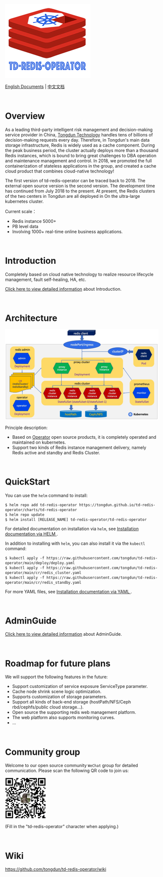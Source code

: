 
![td-redis-operator](docs/imgs/td-redis-operator-logo.jpg)


<a href="README.md">English Documents</a>  |  <a href="README-zh.md">中文文档</a>

<br>

# Overview

As a leading third-party intelligent risk management and decision-making service provider in China, <a href="https://www.tongdun.net">Tongdun Technology</a> handles tens of billions of decision-making requests every day. Therefore, in Tongdun's main data storage infrastructure, Redis is widely used as a cache component. During the peak business period, the cluster actually deploys more than a thousand Redis instances, which is bound to bring great challenges to DBA operation and maintenance management and control. In 2018, we promoted the full containerization of stateless applications in the group, and created a cache cloud product that combines cloud-native technology! <br>

The first version of td-redis-operator can be traced back to 2018. The external open source version is the second version. The development time has continued from July 2018 to the present. At present, the Redis clusters of the two centers in Tongdun are all deployed in On the ultra-large kubernetes cluster.<br>

Current scale：
* Redis instance 5000+
* PB level data
* Involving 1000+ real-time online business applications.

<br>

# Introduction

Completely based on cloud native technology to realize resource lifecycle management, fault self-healing, HA, etc.

<a href="https://github.com/tongdun/td-redis-operator/wiki">Click here to view detailed information</a> about Introduction.

<br>

# Architecture

![td-redis-operator](docs/imgs/td-redis-operator-arch.jpg)

Principle description:
* Based on <a href="https://kubernetes.io/docs/concepts/extend-kubernetes/operator/">Operator</a> open source products, it is completely operated and maintained on kubernetes.
* Support two kinds of Redis instance management delivery, namely Redis active and standby and Redis Cluster.

<br>

# QuickStart

You can use the `helm` command to install:

```
$ helm repo add td-redis-operator https://tongdun.github.io/td-redis-operator/charts/td-redis-operator
$ helm repo update
$ helm install [RELEASE_NAME] td-redis-operator/td-redis-operator      
```

For detailed documentation on installation via `helm`, see <a href="https://github.com/tongdun/td-redis-operator/wiki/Install-td-redis-operator-via-HELM"> Installation documentation via HELM </a>.

In addition to installing with `helm`, you can also install it via the `kubectl` command:

```
$ kubectl apply -f https://raw.githubusercontent.com/tongdun/td-redis-operator/main/deploy/deploy.yaml
$ kubectl apply -f https://raw.githubusercontent.com/tongdun/td-redis-operator/main/cr/redis_cluster.yaml
$ kubectl apply -f https://raw.githubusercontent.com/tongdun/td-redis-operator/main/cr/redis_standby.yaml

```

For more YAML files, see <a href="https://github.com/tongdun/td-redis-operator/wiki/Install-td-redis-operator-via-YAML"> Installation documentation via YAML </a>.

<br>

# AdminGuide

<a href="https://github.com/tongdun/td-redis-operator/wiki/Admin-Guide">Click here to view detailed information</a> about AdminGuide.

<br>

# Roadmap for future plans

We will support the following features in the future:

* Support customization of service exposure ServiceType parameter.
* Cache node shrink scene logic optimization.
* Supports customization of storage parameters.
* Support all kinds of back-end storage (hostPath/NFS/Ceph rbd/cephfs/public cloud storage...).
* Open source the supporting redis web management platform.
* The web platform also supports monitoring curves.
* ...


<br>

# Community group

Welcome to our open source community `WeChat` group for detailed communication. Please scan the following QR code to join us:
    
![td-redis-operator](docs/imgs/wechatqrcode.jpg)   

(Fill in the "td-redis-operator" character when applying.)

<br>

# Wiki

<a href="https://github.com/tongdun/td-redis-operator/wiki">https://github.com/tongdun/td-redis-operator/wiki</a>


<br>
<br>

